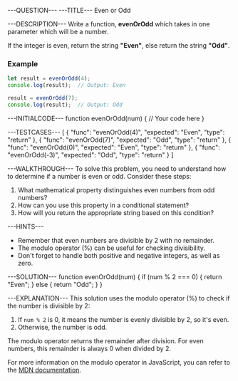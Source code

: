 ---QUESTION---
---TITLE---
Even or Odd

---DESCRIPTION---
Write a function, **evenOrOdd** which takes in one parameter which will be a number.

If the integer is even, return the string **"Even"**, else return the string **"Odd"**.

### Example

```javascript
let result = evenOrOdd(4);
console.log(result);  // Output: Even

result = evenOrOdd(7);
console.log(result);  // Output: Odd
```

---INITIALCODE---
function evenOrOdd(num) {
  // Your code here
}

---TESTCASES---
[
  { "func": "evenOrOdd(4)", "expected": "Even", "type": "return" },
  { "func": "evenOrOdd(7)", "expected": "Odd", "type": "return" },
  { "func": "evenOrOdd(0)", "expected": "Even", "type": "return" },
  { "func": "evenOrOdd(-3)", "expected": "Odd", "type": "return" }
]

---WALKTHROUGH---
To solve this problem, you need to understand how to determine if a number is even or odd. Consider these steps:

1. What mathematical property distinguishes even numbers from odd numbers?
2. How can you use this property in a conditional statement?
3. How will you return the appropriate string based on this condition?

---HINTS---
- Remember that even numbers are divisible by 2 with no remainder.
- The modulo operator (%) can be useful for checking divisibility.
- Don't forget to handle both positive and negative integers, as well as zero.

---SOLUTION---
function evenOrOdd(num) {
  if (num % 2 === 0) {
    return "Even";
  } else {
    return "Odd";
  }
}

---EXPLANATION---
This solution uses the modulo operator (%) to check if the number is divisible by 2:

1. If `num % 2` is 0, it means the number is evenly divisible by 2, so it's even.
2. Otherwise, the number is odd.

The modulo operator returns the remainder after division. For even numbers, this remainder is always 0 when divided by 2.

For more information on the modulo operator in JavaScript, you can refer to the [MDN documentation](https://developer.mozilla.org/en-US/docs/Web/JavaScript/Reference/Operators/Remainder).